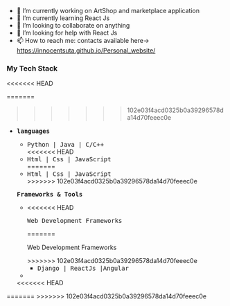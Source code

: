 - 🔭 I’m currently working on ArtShop and marketplace application
- 🌱 I’m currently learning React Js
- 👯 I’m looking to collaborate on anything 
- 🤔 I’m looking for help with React Js
- 📫 How to reach me: contacts available here->  https://innocentsuta.github.io/Personal_website/


<h3><sample> My Tech Stack </sample></h3>
<<<<<<< HEAD

=======
>>>>>>> 102e03f4acd0325b0a39296578da14d70feeec0e
<ul>
    <li>
        <p><samp><b>languages</b></samp></p>
        <ul>
            <li><samp> Python | Java | C/C++ </samp></li>
<<<<<<< HEAD
            <li><samp> Html | Css | JavaScript</samp></li>
=======
            <li><samp> Html   | Css  | JavaScript</samp></li>
>>>>>>> 102e03f4acd0325b0a39296578da14d70feeec0e
        </ul>
    </li>
     <p><samp><b>Frameworks & Tools</b></samp></p>
     <ul>
        <li>
<<<<<<< HEAD
            <p><samp>Web Development Frameworks</samp></p>
=======
            <p><sample>Web Development Frameworks</samp></p>
>>>>>>> 102e03f4acd0325b0a39296578da14d70feeec0e
            <ul>
                <li><samp>Django | ReactJs |Angular </samp></li>
            </ul>
        <li>
     </ul>
<<<<<<< HEAD
</ul>
=======
</ul>
>>>>>>> 102e03f4acd0325b0a39296578da14d70feeec0e
